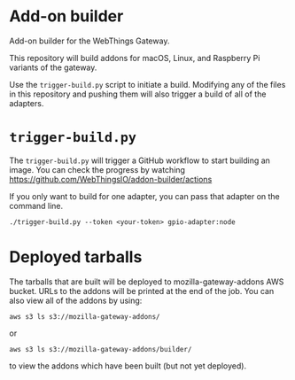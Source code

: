 # Add-on builder

Add-on builder for the WebThings Gateway.

This repository will build addons for macOS, Linux, and Raspberry Pi variants
of the gateway.

Use the `trigger-build.py` script to initiate a build. Modifying
any of the files in this repository and pushing them will also
trigger a build of all of the adapters.

# `trigger-build.py`

The `trigger-build.py` will trigger a GitHub workflow to start
building an image. You can check the progress by watching
https://github.com/WebThingsIO/addon-builder/actions

If you only want to build for one adapter, you can pass that adapter on
the command line.
```
./trigger-build.py --token <your-token> gpio-adapter:node
```

# Deployed tarballs

The tarballs that are built will be deployed to mozilla-gateway-addons AWS bucket.
URLs to the addons will be printed at the end of the job. You can
also view all of the addons by using:
```
aws s3 ls s3://mozilla-gateway-addons/
```
or
```
aws s3 ls s3://mozilla-gateway-addons/builder/
```
to view the addons which have been built (but not yet deployed).
